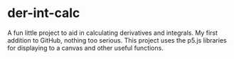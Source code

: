 # der-int-calc
A fun little project to aid in calculating derivatives and integrals.
My first addition to GitHub, nothing too serious.
This project uses the p5.js libraries for displaying to a canvas and other useful functions.
